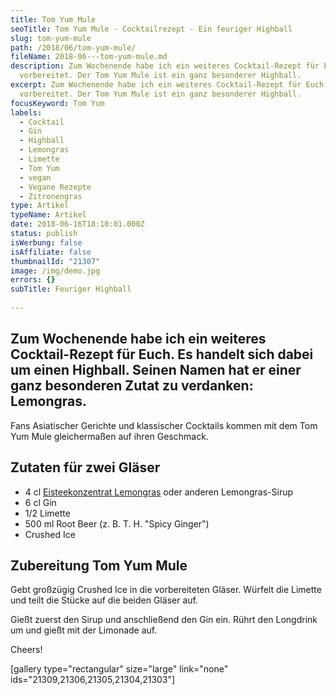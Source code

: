 ```yaml
---
title: Tom Yum Mule
seoTitle: Tom Yum Mule - Cocktailrezept - Ein feuriger Highball
slug: tom-yum-mule
path: /2018/06/tom-yum-mule/
fileName: 2018-06---tom-yum-mule.md
description: Zum Wochenende habe ich ein weiteres Cocktail-Rezept für Euch
  vorbereitet. Der Tom Yum Mule ist ein ganz besonderer Highball.
excerpt: Zum Wochenende habe ich ein weiteres Cocktail-Rezept für Euch
  vorbereitet. Der Tom Yum Mule ist ein ganz besonderer Highball.
focusKeyword: Tom Yum
labels:
  - Cocktail
  - Gin
  - Highball
  - Lemongras
  - Limette
  - Tom Yum
  - vegan
  - Vegane Rezepte
  - Zitronengras
type: Artikel
typeName: Artikel
date: 2018-06-16T18:10:01.000Z
status: publish
isWerbung: false
isAffiliate: false
thumbnailId: "21307"
image: /img/demo.jpg
errors: {}
subTitle: Feuriger Highball
  
---
```


## Zum Wochenende habe ich ein weiteres Cocktail-Rezept für Euch. Es handelt sich dabei um einen Highball. Seinen Namen hat er einer ganz besonderen Zutat zu verdanken: Lemongras.

Fans Asiatischer Gerichte und klassischer Cocktails kommen mit dem Tom Yum Mule
gleichermaßen auf ihren Geschmack.

## Zutaten für zwei Gläser

- 4 cl
  [Eisteekonzentrat Lemongras](/2018/05/bio-eistee-konzentrate-von-teatime-im-test/)
  oder anderen Lemongras-Sirup
- 6 cl Gin
- 1/2 Limette
- 500 ml Root Beer (z. B. T. H. "Spicy Ginger")
- Crushed Ice

## Zubereitung Tom Yum Mule

Gebt großzügig Crushed Ice in die vorbereiteten Gläser. Würfelt die Limette und
teilt die Stücke auf die beiden Gläser auf.

Gießt zuerst den Sirup und anschließend den Gin ein. Rührt den Longdrink um und
gießt mit der Limonade auf.

Cheers!

[gallery type="rectangular" size="large" link="none"
ids="21309,21306,21305,21304,21303"]

  